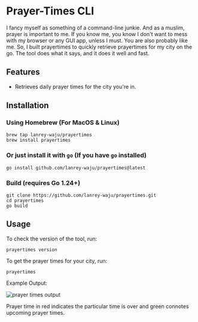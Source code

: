 # Prayer-Times CLI

I fancy myself as something of a command-line junkie. And as a muslim, prayer is important to me. If you know me, you know I don't want to mess with my browser or any GUI app, unless I must. You are also probably like me. So, I built prayertimes to quickly retrieve prayertimes for my city on the go. The tool does what it says, and it does it well and fast.

## Features

- Retrieves daily prayer times for the city you're in.

## Installation

### Using Homebrew (For MacOS & Linux)

```
brew tap lanrey-waju/prayertimes
brew install prayertimes
```

### Or just install it with `go` (If you have `go` installed)

```
go install github.com/lanrey-waju/prayertimes@latest
```

### Build (requires Go 1.24+)

```
git clone https://github.com/lanrey-waju/prayertimes.git
cd prayertimes
go build
```

## Usage

To check the version of the tool, run:

```
prayertimes version
```

To get the prayer times for your city, run:

```
prayertimes
```

Example Output:

![prayer times output](./assets/prayertimes.png)

Prayer time in red indicates the particular time is over and green connotes upcoming prayer times.
